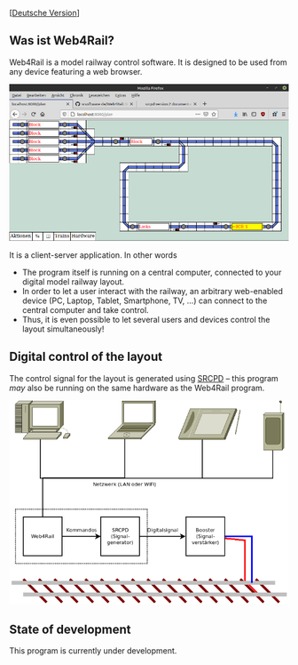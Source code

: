 [[Deutsche Version](README.md)]

## Was ist Web4Rail?

Web4Rail is a model railway control software.
It is designed to be used from any device featuring a web browser.

![Screenshot](doc/images/Web4Rail.screenshot01.png)

It is a client-server application. In other words

* The program itself is running on a central computer, connected to your digital model 
  railway layout.
* In order to let a user interact with the railway, an arbitrary web-enabled device (PC, Laptop, Tablet, Smartphone, TV, ...) can 
  connect to the central computer and take control.
* Thus, it is even possible to let several users and devices control the layout simultaneously!

## Digital control of the layout

The control signal for the layout is generated using [SRCPD] – this program *may* also 
be running on the same hardware as the Web4Rail program.

![Schema](doc/Web4Rail.png)

[SRCPD]: http://srcpd.sourceforge.net/srcpd/index.html

## State of development

This program is currently under development.
